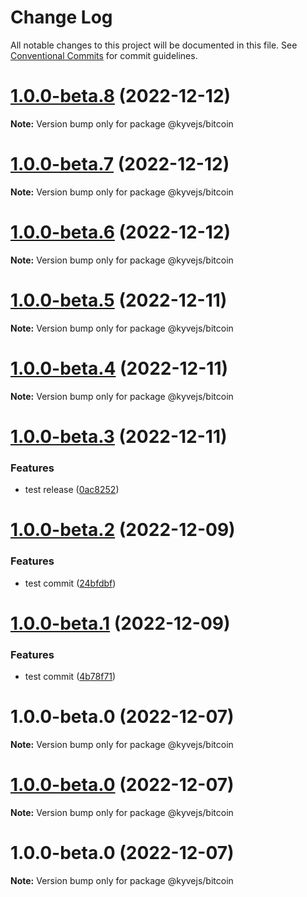 # Change Log

All notable changes to this project will be documented in this file.
See [Conventional Commits](https://conventionalcommits.org) for commit guidelines.

# [1.0.0-beta.8](https://github.com/RuslanGlaznyov/kyvejs/compare/@kyvejs/bitcoin@1.0.0-beta.7...@kyvejs/bitcoin@1.0.0-beta.8) (2022-12-12)

**Note:** Version bump only for package @kyvejs/bitcoin

# [1.0.0-beta.7](https://github.com/RuslanGlaznyov/kyvejs/compare/@kyvejs/bitcoin@1.0.0-beta.6...@kyvejs/bitcoin@1.0.0-beta.7) (2022-12-12)

**Note:** Version bump only for package @kyvejs/bitcoin

# [1.0.0-beta.6](https://github.com/RuslanGlaznyov/kyvejs/compare/@kyvejs/bitcoin@1.0.0-beta.5...@kyvejs/bitcoin@1.0.0-beta.6) (2022-12-12)

**Note:** Version bump only for package @kyvejs/bitcoin

# [1.0.0-beta.5](https://github.com/RuslanGlaznyov/kyvejs/compare/@kyvejs/bitcoin@1.0.0-beta.4...@kyvejs/bitcoin@1.0.0-beta.5) (2022-12-11)

**Note:** Version bump only for package @kyvejs/bitcoin

# [1.0.0-beta.4](https://github.com/RuslanGlaznyov/kyvejs/compare/@kyvejs/bitcoin@1.0.0-beta.3...@kyvejs/bitcoin@1.0.0-beta.4) (2022-12-11)

**Note:** Version bump only for package @kyvejs/bitcoin

# [1.0.0-beta.3](https://github.com/RuslanGlaznyov/kyvejs/compare/@kyvejs/bitcoin@1.0.0-beta.2...@kyvejs/bitcoin@1.0.0-beta.3) (2022-12-11)

### Features

- test release ([0ac8252](https://github.com/RuslanGlaznyov/kyvejs/commit/0ac8252416e28079c6f5100b30e5a22e976a27d2))

# [1.0.0-beta.2](https://github.com/RuslanGlaznyov/kyvejs/compare/@kyvejs/bitcoin@1.0.0-beta.1...@kyvejs/bitcoin@1.0.0-beta.2) (2022-12-09)

### Features

- test commit ([24bfdbf](https://github.com/RuslanGlaznyov/kyvejs/commit/24bfdbf31f94129f0b278367506217a2391a4fc5))

# [1.0.0-beta.1](https://github.com/RuslanGlaznyov/kyvejs/compare/@kyvejs/bitcoin@1.0.0-beta.0...@kyvejs/bitcoin@1.0.0-beta.1) (2022-12-09)

### Features

- test commit ([4b78f71](https://github.com/RuslanGlaznyov/kyvejs/commit/4b78f7144a771c406861cff6b1f6fb69e2eaee41))

# 1.0.0-beta.0 (2022-12-07)

**Note:** Version bump only for package @kyvejs/bitcoin

# [1.0.0-beta.0](https://github.com/RuslanGlaznyov/kyvejs/compare/@kyvejs/bitcoin@1.0.0-beta.0...@kyvejs/bitcoin@1.0.0-beta.0) (2022-12-07)

**Note:** Version bump only for package @kyvejs/bitcoin

# 1.0.0-beta.0 (2022-12-07)

**Note:** Version bump only for package @kyvejs/bitcoin
